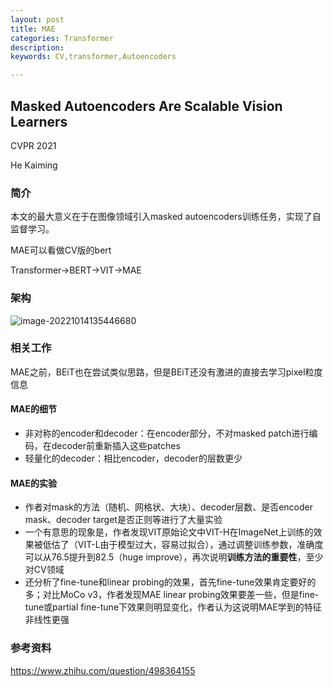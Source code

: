 ```yaml
---
layout: post
title: MAE
categories: Transformer
description:
keywords: CV,transformer,Autoencoders

---
```


## Masked Autoencoders Are Scalable Vision Learners

CVPR 2021  

He Kaiming

### 简介

本文的最大意义在于在图像领域引入masked autoencoders训练任务，实现了自监督学习。

MAE可以看做CV版的bert

Transformer->BERT->VIT->MAE



### 架构

![image-20221014135446680](http://pic.inoodles.online/imgimage-20221014135446680.png)



### 相关工作

MAE之前，BEiT也在尝试类似思路，但是BEiT还没有激进的直接去学习pixel粒度信息

#### MAE的细节

- 非对称的encoder和decoder：在encoder部分，不对masked patch进行编码，在decoder前重新插入这些patches
- 轻量化的decoder：相比encoder，decoder的层数更少



#### MAE的实验

- 作者对mask的方法（随机、网格状、大块）、decoder层数、是否encoder mask、decoder target是否正则等进行了大量实验
- 一个有意思的现象是，作者发现VIT原始论文中VIT-H在ImageNet上训练的效果被低估了（VIT-L由于模型过大，容易过拟合），通过调整训练参数，准确度可以从76.5提升到82.5（huge improve），再次说明**训练方法的重要性**，至少对CV领域
- 还分析了fine-tune和linear probing的效果，首先fine-tune效果肯定要好的多；对比MoCo v3，作者发现MAE linear probing效果要差一些，但是fine-tune或partial fine-tune下效果则明显变化，作者认为这说明MAE学到的特征非线性更强

### 参考资料

https://www.zhihu.com/question/498364155

